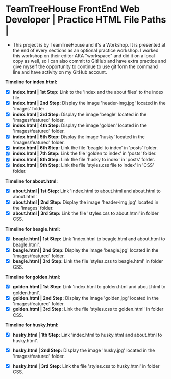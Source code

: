 # TeamTreeHouse FrontEnd Web Developer | Practice HTML File Paths |

* This project is by TeamTreeHouse and it's a Workshop. It is presented at the end of every sections as an optional practice
workshop. I worked this workshop on their editor AKA "workspace" and did it on a local copy as well, so I can also commit to GitHub and have extra practice and give myself the opportunity to continue to use git form the command line and have activity on my GitHub account. 

**Timeline for index.html:**<br>

- [x] **index.html | 1st Step:** Link to the 'index and the about files' to the index file.
- [x] **index.html | 2nd Step:** Display the image 'header-img.jpg' located in the 'images' folder .
- [x] **index.html | 3rd Step:** Display the image 'beagle' located in the 'images/featured' folder.
- [x] **index.html | 4th Step:** Display the image 'golden' located in the 'images/featured' folder.
- [x] **index.html | 5th Step:** Display the image 'husky' located in the 'images/featured' folder.
- [x] **index.html | 6th Step:** Link the file 'beaglel to index' in 'posts' folder.  
- [x] **index.html | 7th Step:** Link the file 'golden to index' in 'posts' folder.
- [x] **index.html | 8th Step:** Link the file 'husky to index' in 'posts' folder.
- [x] **index.html | 9th Step:** Link the file 'styles.css file to index' in 'CSS' folder.

**Timeline for about.html:**<br>
- [x] **about.html | 1st Step:** Link 'index.html to about.html and about.html to about.html'.
- [x] **about.html | 2nd Step:** Display the image 'header-img.jpg' located in the 'images' folder.
- [x] **about.html | 3rd Step:** Link the file 'styles.css to about.html' in folder CSS.

**Timeline for beagle.html:**<br>
- [x] **beagle.html | 1st Step:** Link 'index.html to beagle.html and about.html to beagle.html'.
- [x] **beagle.html | 2nd Step:** Display the image 'beagle.jpg' located in the 'images/featured' folder.
- [x] **beagle.html | 3rd Step:** Link the file 'styles.css to beagle.html' in folder CSS.

**Timeline for golden.html:**<br>
- [x] **golden.html | 1st Step:** Link 'index.html to golden.html and about.html to golden.html'.
- [x] **golden.html | 2nd Step:** Display the image 'golden.jpg' located in the 'images/featured' folder.
- [x] **golden.html | 3rd Step:** Link the file 'styles.css to golden.html' in folder CSS.

**Timeline for husky.html:**<br>
- [x] **husky.html | 1th Step:** Link 'index.html to husky.html and about.html to husky.html'.
- [x] **husky.html | 2nd Step:** Display the image 'husky.jpg' located in the 'images/featured' folder.
- [x] **husky.html | 3rd Step:** Link the file 'styles.css to husky.html' in folder CSS.





